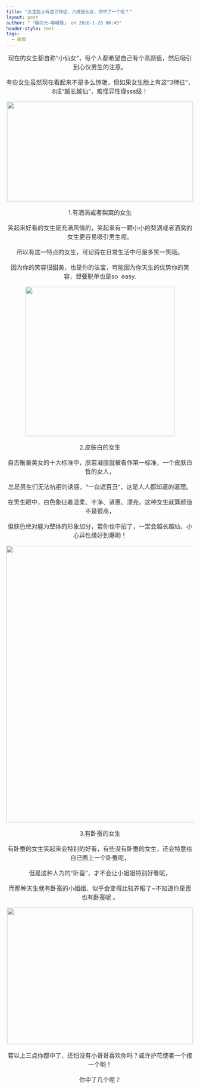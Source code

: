 ```yaml
---
title: "女生脸上有这三特征，八成是仙女，你中了一个呢？"
layout: post
author: "「骚次元—嘤嘤怪」 on 2020-1-20 00:45"
header-style: text
tags:
  - 新闻
---
```


<head></head>
<body>
 <div align="center"> 
  <font color="#333333"><font face="&amp;quot"><font style="font-size:16px">现在的女生都自称“小仙女”，每个人都希望自己有个高颜值，然后吸引到心仪男生的注意。</font></font></font> 
 </div>
 <br> 
 <div align="center"> 
  <font color="#333333"><font face="&amp;quot"><font style="font-size:16px">有些女生虽然现在看起来不是多么惊艳，但如果女生脸上有这“3特征”，8成“越长越仙”，难怪异性缘sss级！</font></font></font> 
 </div>
 <br> 
 <div align="center"> 
  <img width="500" height="267" src="https://p0.ssl.qhimgs4.com/t0131caa03bd2a467d4.jpg"> 
 </div>
 <br> 
 <div align="center"> 
  <font color="#333333"><font face="&amp;quot"><font style="font-size:16px">1.有酒涡或者梨窝的女生</font></font></font> 
 </div>
 <br> 
 <div align="center"> 
  <font color="#333333"><font face="&amp;quot"><font style="font-size:16px">笑起来好看的女生是充满风情的，笑起来有一颗小小的梨涡或者酒窝的女生更容易吸引男生呢。</font></font></font> 
 </div>
 <br> 
 <div align="center"> 
  <font color="#333333"><font face="&amp;quot"><font style="font-size:16px">所以有这一特点的女生，可记得在日常生活中尽量多笑一笑哦。</font></font></font> 
 </div>
 <br> 
 <div align="center"> 
  <font color="#333333"><font face="&amp;quot"><font style="font-size:16px">因为你的笑容很甜美，也是你的法宝，可能因为你天生的优势你的笑容，想要脱单也是so&nbsp;&nbsp;easy.</font></font></font> 
 </div>
 <br> 
 <div align="center"> 
  <img width="400" height="400" src="https://p0.ssl.qhimgs4.com/t01010fcc44bc06fe15.jpg"> 
 </div>
 <br> 
 <div align="center"> 
  <font color="#333333"><font face="&amp;quot"><font style="font-size:16px">2.皮肤白的女生</font></font></font> 
 </div>
 <br> 
 <div align="center"> 
  <font color="#333333"><font face="&amp;quot"><font style="font-size:16px">自古衡量美女的十大标准中，肤若凝脂就被看作第一标准，一个皮肤白皙的女人，</font></font></font> 
 </div>
 <br> 
 <div align="center"> 
  <font color="#333333"><font face="&amp;quot"><font style="font-size:16px">总是男生们无法抗拒的诱惑，“一白遮百丑”，这是人人都知道的道理。</font></font></font> 
 </div>
 <br> 
 <div align="center"> 
  <font color="#333333"><font face="&amp;quot"><font style="font-size:16px">在男生眼中，白色象征着温柔、干净、贤惠、漂亮，这种女生就算颜值不是很高，</font></font></font> 
 </div>
 <br> 
 <div align="center"> 
  <font color="#333333"><font face="&amp;quot"><font style="font-size:16px">但肤色绝对能为整体的形象加分，若你也中招了，一定会越长越仙，小心异性缘好到爆哟！</font></font></font> 
 </div>
 <br> 
 <div align="center"> 
  <img width="640" height="741" src="https://p0.ssl.qhimgs4.com/t014a63b6acb70e193f.jpg"> 
 </div>
 <br> 
 <div align="center"> 
  <font color="#333333"><font face="&amp;quot"><font style="font-size:16px">3.有卧蚕的女生</font></font></font> 
 </div>
 <br> 
 <div align="center"> 
  <font color="#333333"><font face="&amp;quot"><font style="font-size:16px">有卧蚕的女生笑起来会特别的好看，有些没有卧蚕的女生，还会特意给自己画上一个卧蚕呢，</font></font></font> 
 </div>
 <br> 
 <div align="center"> 
  <font color="#333333"><font face="&amp;quot"><font style="font-size:16px">但是这种人为的“卧蚕”，才不会让小姐姐特别好看呢，</font></font></font> 
 </div>
 <br> 
 <div align="center"> 
  <font color="#333333"><font face="&amp;quot"><font style="font-size:16px">而那种天生就有卧蚕的小姐姐，似乎会变得比较养眼了~不知道你是否也有卧蚕呢</font></font></font> 
  <font color="#333333"><font face="&amp;quot"><font style="font-size:16px">。</font></font></font> 
 </div>
 <br> 
 <div align="center"> 
  <img width="500" height="366" src="https://p0.ssl.qhimgs4.com/t013111107af73e4b58.jpg"> 
 </div>
 <br> 
 <div align="center"> 
  <font color="#333333"><font face="&amp;quot"><font style="font-size:16px">若以上三点你都中了，还怕没有小哥哥喜欢你吗？或许护花使者一个接一个哟！</font></font></font> 
 </div>
 <br> 
 <div align="center"> 
  <font color="#333333"><font face="&amp;quot"><font style="font-size:16px">你中了几个呢？</font></font></font> 
 </div>
 <br> 
 <div align="center"> 
  <font color="#333333"><font face="&amp;quot"><font style="font-size:16px"><br> </font></font></font> 
 </div>
 <br> 
 <br> 
 <br> 
 <br>
</body>


